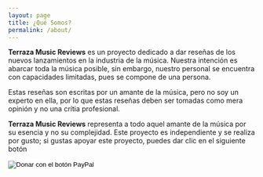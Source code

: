 ```yaml
---
layout: page
title: ¿Qué Somos?
permalink: /about/
---
```


**Terraza Music Reviews** es un proyecto dedicado a dar reseñas de los nuevos lanzamientos en la industria de la música. Nuestra intención es abarcar toda la música posible, sin embargo, nuestro personal se encuentra con capacidades limitadas, pues se compone de una persona.

Estas reseñas son escritas por un amante de la música, pero no soy un experto en ella, por lo que estas reseñas deben ser tomadas como mera opinión y no una crítia profesional.

**Terraza Music Reviews** representa a todo aquel amante de la música por su esencia y no su complejidad. Este proyecto es independiente y se realiza por gusto; si gustas apoyar este proyecto, puedes dar clic en el siguiente botón

<form action="https://www.paypal.com/cgi-bin/webscr" method="post" target="_top">
    <input type="hidden" name="cmd" value="_s-xclick" />
    <input type="hidden" name="hosted_button_id" value="FARYW3TAV5DFQ" />
    <input type="image" src="https://www.paypalobjects.com/es_XC/i/btn/btn_donate_SM.gif" border="0" name="submit" title="PayPal - The safer, easier way to pay online!" alt="Donar con el botón PayPal" />
    <img alt="" border="0" src="https://www.paypal.com/es_MX/i/scr/pixel.gif" width="1" height="1" />
</form>
